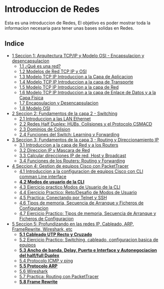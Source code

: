 # Introduccion de Redes

Esta es una introduccion de Redes, El objetivo es poder mostrar toda la informacion necesaria para tener unas bases solidas en Redes.


## Indice

* [1 Seccion 1: Arquitectura TCP/IP y Modelo OSI - Encapsulacion y desencapsulacion](https://github.com/RaulEstram/Documentaciones/tree/main/Redes/Redes%20Introduccion/Seccion%201%20Arquitectura%20TCP%20IP%20y%20Modelo%20OSI%20Encapsulacion%20y%20desencapsulacion)
    * [1.1 ¿Qué es una red?](https://github.com/RaulEstram/Documentaciones/blob/main/Redes/Redes%20Introduccion/Seccion%201%20Arquitectura%20TCP%20IP%20y%20Modelo%20OSI%20Encapsulacion%20y%20desencapsulacion/1%20Que%20es%20una%20red.md)
    * [1.2 Modelos de Red TCP IP y OSI](https://github.com/RaulEstram/Documentaciones/blob/main/Redes/Redes%20Introduccion/Seccion%201%20Arquitectura%20TCP%20IP%20y%20Modelo%20OSI%20Encapsulacion%20y%20desencapsulacion/2%20Modelos%20de%20Red%20TCP%20IP%20y%20OSI.md)
    * [1.3 Modelo TCP IP Introduccion a la Capa de Aplicacion](https://github.com/RaulEstram/Documentaciones/blob/main/Redes/Redes%20Introduccion/Seccion%201%20Arquitectura%20TCP%20IP%20y%20Modelo%20OSI%20Encapsulacion%20y%20desencapsulacion/3%20Modelo%20TCP%20IP%20Introduccion%20a%20la%20Capa%20de%20Aplicacion.md)
    * [1.4 Modelo TCP IP Introduccion a la capa de Transporte](https://github.com/RaulEstram/Documentaciones/blob/main/Redes/Redes%20Introduccion/Seccion%201%20Arquitectura%20TCP%20IP%20y%20Modelo%20OSI%20Encapsulacion%20y%20desencapsulacion/4%20Modelo%20TCP%20IP%20Introduccion%20a%20la%20capa%20de%20Transporte.md)
    * [1.5 Modelo TCP IP Introduccion a la capa de Red](https://github.com/RaulEstram/Documentaciones/blob/main/Redes/Redes%20Introduccion/Seccion%201%20Arquitectura%20TCP%20IP%20y%20Modelo%20OSI%20Encapsulacion%20y%20desencapsulacion/5%20Modelo%20TCP%20IP%20Introduccion%20a%20la%20capa%20de%20Red.md)
    * [1.6 Modelo TCP IP Introduccion a la capa de Enlace de Datos y a la Capa Fisica](https://github.com/RaulEstram/Documentaciones/blob/main/Redes/Redes%20Introduccion/Seccion%201%20Arquitectura%20TCP%20IP%20y%20Modelo%20OSI%20Encapsulacion%20y%20desencapsulacion/6%20Modelo%20TCP%20IP%20Introduccion%20a%20la%20capa%20de%20Enlace%20de%20Datos%20y%20a%20la%20Capa%20Fisica.md)
    * [1.7 Encapsulacion y Desencapsulacion](https://github.com/RaulEstram/Documentaciones/blob/main/Redes/Redes%20Introduccion/Seccion%201%20Arquitectura%20TCP%20IP%20y%20Modelo%20OSI%20Encapsulacion%20y%20desencapsulacion/7%20Encapsulacion%20y%20Desencapsulacion.md)
    * [1.8 Modelo OSI](https://github.com/RaulEstram/Documentaciones/blob/main/Redes/Redes%20Introduccion/Seccion%201%20Arquitectura%20TCP%20IP%20y%20Modelo%20OSI%20Encapsulacion%20y%20desencapsulacion/8%20Modelo%20OSI.md)
* [2 Seccion 2: Fundamentos de la capa 2 - Switching](https://github.com/RaulEstram/Documentaciones/tree/main/Redes/Redes%20Introduccion/Seccion%202%20Fundamentos%20de%20la%20capa%202%20Switching)
    * [2.1 Introduccion a las LAN Ethernet](https://github.com/RaulEstram/Documentaciones/blob/main/Redes/Redes%20Introduccion/Seccion%202%20Fundamentos%20de%20la%20capa%202%20Switching/1%20Introduccion%20a%20las%20LAN%20Ethernet.md)
    * [2.2 Redes Half Duplex: HUBs, Colisiones y el Protocolo CSMACD](https://github.com/RaulEstram/Documentaciones/blob/main/Redes/Redes%20Introduccion/Seccion%202%20Fundamentos%20de%20la%20capa%202%20Switching/2%20Redes%20Half%20Duplex%20HUBs%20Colisiones%20y%20el%20Protocolo%20CSMACD.md)
    * [2.3 Dominios de Colision](https://github.com/RaulEstram/Documentaciones/blob/main/Redes/Redes%20Introduccion/Seccion%202%20Fundamentos%20de%20la%20capa%202%20Switching/3%20Dominios%20de%20colision.md)
    * [2.4 Funciones del Switch: Learning y Forwarding](https://github.com/RaulEstram/Documentaciones/blob/main/Redes/Redes%20Introduccion/Seccion%202%20Fundamentos%20de%20la%20capa%202%20Switching/4%20Funciones%20del%20Switch%20learning%20y%20Forwarding.md)
* [3 Seccion 3: Fundamentos de la capa 3 - Routing y Direccionamiento IP](https://github.com/RaulEstram/Documentaciones/tree/main/Redes/Redes%20Introduccion/Seccion%203%20Fundamentos%20de%20la%20capa%203%20Routing%20y%20Direccionamiento%20IP)
    * [3.1 Introduccion a la capa de Red y a los Routers](https://github.com/RaulEstram/Documentaciones/blob/main/Redes/Redes%20Introduccion/Seccion%203%20Fundamentos%20de%20la%20capa%203%20Routing%20y%20Direccionamiento%20IP/1%20Introduccion%20a%20la%20capa%20de%20Red%20y%20a%20los%20Routers.md)
    * [3.2 Direccion IP y Mascara de Red](https://github.com/RaulEstram/Documentaciones/blob/main/Redes/Redes%20Introduccion/Seccion%203%20Fundamentos%20de%20la%20capa%203%20Routing%20y%20Direccionamiento%20IP/2%20Direccion%20IP%20y%20Mascara%20de%20Red.md)
    * [3.3 Calcular direcciones IP de red, Host y Broadcast](https://github.com/RaulEstram/Documentaciones/blob/main/Redes/Redes%20Introduccion/Seccion%203%20Fundamentos%20de%20la%20capa%203%20Routing%20y%20Direccionamiento%20IP/3%20Calcular%20direcciones%20IP%20de%20red%2C%20Host%20y%20Broadcast.md)
    * [3.4 Funciones de los Routers: Routing y Forwarding](https://github.com/RaulEstram/Documentaciones/blob/main/Redes/Redes%20Introduccion/Seccion%203%20Fundamentos%20de%20la%20capa%203%20Routing%20y%20Direccionamiento%20IP/4%20Funciones%20de%20los%20Routers%20Routing%20y%20Forwarding.md)
* [4 Seccion 4: Gestion de equipos Cisco con PacketTracer](https://github.com/RaulEstram/Documentaciones/tree/main/Redes/Redes%20Introduccion/Seccion%204%20Gestion%20de%20equipos%20Cisco%20packetTracer)
    * [4.1 Introduccion a la configuracion de equipos Cisco con CLI comman Line interface](https://github.com/RaulEstram/Documentaciones/blob/main/Redes/Redes%20Introduccion/Seccion%204%20Gestion%20de%20equipos%20Cisco%20packetTracer/1%20Introduccion%20a%20la%20configuracion%20de%20equipos%20Cisco%20CLI%20comman%20Line%20interface.md)
    * **[4.2 Modos de usuario de la CLI](https://github.com/RaulEstram/Documentaciones/blob/main/Redes/Redes%20Introduccion/Seccion%204%20Gestion%20de%20equipos%20Cisco%20packetTracer/2%20Modos%20de%20usuario%20de%20la%20CLI.md)**
    * [4.3 Ejercicio practico Modos de Usuario de la CLI](https://github.com/RaulEstram/Documentaciones/blob/main/Redes/Redes%20Introduccion/Seccion%204%20Gestion%20de%20equipos%20Cisco%20packetTracer/3%20Ejercicio%20practico%20Modos%20de%20Usuario%20de%20la%20CLI.md)
    * [4.4 Ejercicio Practico: Reto/Desafio de Modos de Usuario](https://github.com/RaulEstram/Documentaciones/blob/main/Redes/Redes%20Introduccion/Seccion%204%20Gestion%20de%20equipos%20Cisco%20packetTracer/4%20Ejercicio%20Practico%20Reto%20Desafio%20Modos%20de%20Usuario.md)
    * [4.5 Practica: Conectando por Telnet y SSH](https://github.com/RaulEstram/Documentaciones/blob/main/Redes/Redes%20Introduccion/Seccion%204%20Gestion%20de%20equipos%20Cisco%20packetTracer/5%20Practica%20conectando%20por%20Telnet%20y%20SSH.md)
    * [4.6 Tipos de memoria, Secuencia de Arranque y Ficheros de Configuracion](https://github.com/RaulEstram/Documentaciones/blob/main/Redes/Redes%20Introduccion/Seccion%204%20Gestion%20de%20equipos%20Cisco%20packetTracer/6%20Tipos%20de%20memoria%20secuencia%20de%20arranque%20y%20ficheros%20de%20configuracion.md)
    * [4.7 Ejercicio Practico: Tipos de memoria, Secuencia de Arranque y Ficheros de Configuracion](https://github.com/RaulEstram/Documentaciones/blob/main/Redes/Redes%20Introduccion/Seccion%204%20Gestion%20de%20equipos%20Cisco%20packetTracer/7%20Ejercicio%20Practico%20tipos%20de%20memoria%20secuencia%20de%20arranque%20y%20ficheros%20de%20configuracion.md)
* [5 Seccion 5: Profundizando en las redes IP, Cableado, ARP, FrameRewrite, Wireshark, etc](https://github.com/RaulEstram/Documentaciones/tree/main/Redes/Redes%20Introduccion/Seccion%205%20Profundizando%20en%20las%20redes%20IP%20Cableado%20ARP%20FrameRewrite%20Wireshark%20etc)
    * **[5.1 Cableado UTP Recto y Cruzado](https://github.com/RaulEstram/Documentaciones/blob/main/Redes/Redes%20Introduccion/Seccion%205%20Profundizando%20en%20las%20redes%20IP%20Cableado%20ARP%20FrameRewrite%20Wireshark%20etc/1%20Cableado%20UTP%20Recto%20y%20Cruzado.md)**
    * [5.2 Ejercicio Practico: Switching, cableado, configuracion basica de equipos](https://github.com/RaulEstram/Documentaciones/blob/main/Redes/Redes%20Introduccion/Seccion%205%20Profundizando%20en%20las%20redes%20IP%20Cableado%20ARP%20FrameRewrite%20Wireshark%20etc/2%20Ejercicio%20Practico%20Switching.md)
    * **[5.3 Ancho de banda, Delay, Puerto e Interface y Autonegociacion del half/full Duplex](https://github.com/RaulEstram/Documentaciones/blob/main/Redes/Redes%20Introduccion/Seccion%205%20Profundizando%20en%20las%20redes%20IP%20Cableado%20ARP%20FrameRewrite%20Wireshark%20etc/3%20Ancho%20de%20banda%20Delay%20y%20Autonegociacion%20del%20half%20full%20Duplex.md)**
    * [5.4  Protocolo ICMP y ping](https://github.com/RaulEstram/Documentaciones/blob/main/Redes/Redes%20Introduccion/Seccion%205%20Profundizando%20en%20las%20redes%20IP%20Cableado%20ARP%20FrameRewrite%20Wireshark%20etc/4%20Protocolo%20ICMP%20y%20PING.md)
    * **[5.5 Protocolo ARP](https://github.com/RaulEstram/Documentaciones/blob/main/Redes/Redes%20Introduccion/Seccion%205%20Profundizando%20en%20las%20redes%20IP%20Cableado%20ARP%20FrameRewrite%20Wireshark%20etc/5%20El%20Protocolo%20ARP.md)**
    * [5.6 Wireshark](https://github.com/RaulEstram/Documentaciones/blob/main/Redes/Redes%20Introduccion/Seccion%205%20Profundizando%20en%20las%20redes%20IP%20Cableado%20ARP%20FrameRewrite%20Wireshark%20etc/6%20wireshark.md)
    * [5.7 Practica: Routing con PacketTracer]()
    * **[5.8 Frame Rewrite]()**